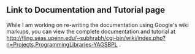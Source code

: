 ## Link to Documentation and Tutorial page ##

While I am working on re-writing the documentation using Google's wiki markups, you can view the complete documentation and tutorial at http://fling.seas.upenn.edu/~subhrabh/cgi-bin/wiki/index.php?n=Projects.ProgrammingLibraries-YAGSBPL .